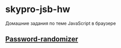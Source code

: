 # skypro-jsb-hw
Домашние задания по теме JavaScript в браузере

## [Password-randomizer](https://Atikingi.github.io/skypro-jsb-hw/password-randomizer/)
